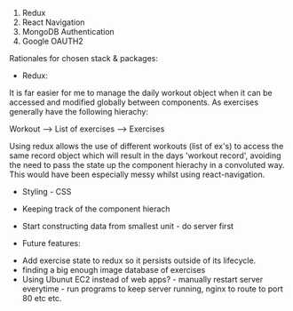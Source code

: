1) Redux
2) React Navigation
3) MongoDB Authentication
4) Google OAUTH2 


Rationales for chosen stack & packages: 

* Redux:

It is far easier for me to manage the daily workout object when it can be accessed and modified globally between components. As exercises generally have the following hierachy: 

Workout --> List of exercises --> Exercises

Using redux allows the use of different workouts (list of ex's) to access the same record object which will result in the days 'workout record', avoiding the need to pass the state up the component hierachy in a convoluted way. This would have been especially messy whilst using react-navigation.

* Styling - CSS

* Keeping track of the component hierach

* Start constructing data from smallest unit - do server first




* Future features: 

+ Add exercise state to redux so it persists outside of its lifecycle.
+ finding a big enough image database of exercises
+ Using Ubunut EC2 instead of web apps? - manually restart server everytime - run programs to keep server running, nginx to route to port 80 etc etc.
